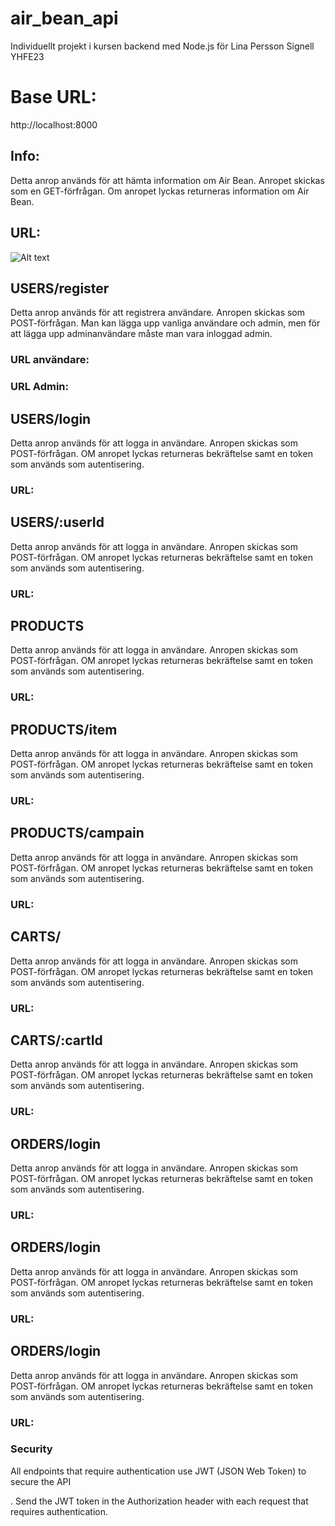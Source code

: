# air_bean_api

Individuellt projekt i kursen backend med Node.js för Lina Persson Signell YHFE23

# Base URL:

http://localhost:8000

## Info:

Detta anrop används för att hämta information om Air Bean. Anropet skickas som en GET-förfrågan. Om anropet lyckas returneras information om Air Bean.

## URL:

![Alt text](images/.png)

## USERS/register

Detta anrop används för att registrera användare. Anropen skickas som POST-förfrågan. Man kan lägga upp vanliga användare och admin, men för att lägga upp adminanvändare måste man vara inloggad admin.

### URL användare:

### URL Admin:

## USERS/login

Detta anrop används för att logga in användare. Anropen skickas som POST-förfrågan. OM anropet lyckas returneras bekräftelse samt en token som används som autentisering.

### URL:

## USERS/:userId

Detta anrop används för att logga in användare. Anropen skickas som POST-förfrågan. OM anropet lyckas returneras bekräftelse samt en token som används som autentisering.

### URL:

## PRODUCTS

Detta anrop används för att logga in användare. Anropen skickas som POST-förfrågan. OM anropet lyckas returneras bekräftelse samt en token som används som autentisering.

### URL:

## PRODUCTS/item

Detta anrop används för att logga in användare. Anropen skickas som POST-förfrågan. OM anropet lyckas returneras bekräftelse samt en token som används som autentisering.

### URL:

## PRODUCTS/campain

Detta anrop används för att logga in användare. Anropen skickas som POST-förfrågan. OM anropet lyckas returneras bekräftelse samt en token som används som autentisering.

### URL:

## CARTS/

Detta anrop används för att logga in användare. Anropen skickas som POST-förfrågan. OM anropet lyckas returneras bekräftelse samt en token som används som autentisering.

### URL:

## CARTS/:cartId

Detta anrop används för att logga in användare. Anropen skickas som POST-förfrågan. OM anropet lyckas returneras bekräftelse samt en token som används som autentisering.

### URL:

## ORDERS/login

Detta anrop används för att logga in användare. Anropen skickas som POST-förfrågan. OM anropet lyckas returneras bekräftelse samt en token som används som autentisering.

### URL:

## ORDERS/login

Detta anrop används för att logga in användare. Anropen skickas som POST-förfrågan. OM anropet lyckas returneras bekräftelse samt en token som används som autentisering.

### URL:

## ORDERS/login

Detta anrop används för att logga in användare. Anropen skickas som POST-förfrågan. OM anropet lyckas returneras bekräftelse samt en token som används som autentisering.

### URL:

### Security

All endpoints that require authentication use JWT (JSON Web Token) to secure the API

. Send the JWT token in the Authorization header with each request that requires authentication.
